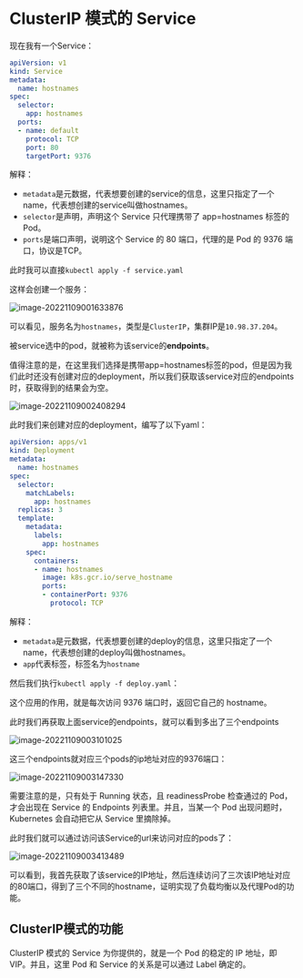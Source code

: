 # ClusterIP 模式的 Service

现在我有一个Service：

```yaml
apiVersion: v1
kind: Service
metadata:
  name: hostnames
spec:
  selector:
    app: hostnames
  ports:
  - name: default
    protocol: TCP
    port: 80
    targetPort: 9376
```

解释：

- `metadata`是元数据，代表想要创建的service的信息，这里只指定了一个name，代表想创建的service叫做hostnames。
- `selector`是声明，声明这个 Service 只代理携带了 app=hostnames 标签的 Pod。
- `ports`是端口声明，说明这个 Service 的 80 端口，代理的是 Pod 的 9376 端口，协议是TCP。



此时我可以直接`kubectl apply -f service.yaml`

这样会创建一个服务：

![image-20221109001633876](https://coachhe-1305181419.cos.ap-guangzhou.myqcloud.com/%E7%A8%8B%E5%BA%8F%E5%91%98/%E5%B7%A5%E5%85%B7/git/image-20221109001633876.png)

可以看见，服务名为`hostnames`，类型是`ClusterIP`，集群IP是`10.98.37.204`。

被service选中的pod，就被称为该service的**endpoints**。

值得注意的是，在这里我们选择是携带app=hostnames标签的pod，但是因为我们此时还没有创建对应的deployment，所以我们获取该service对应的endpoints时，获取得到的结果会为空。

![image-20221109002408294](https://coachhe-1305181419.cos.ap-guangzhou.myqcloud.com/%E7%A8%8B%E5%BA%8F%E5%91%98/%E5%B7%A5%E5%85%B7/git/image-20221109002408294.png)



此时我们来创建对应的deployment，编写了以下yaml：

```yaml
apiVersion: apps/v1
kind: Deployment
metadata:
  name: hostnames
spec:
  selector:
    matchLabels:
      app: hostnames
  replicas: 3
  template:
    metadata:
      labels:
        app: hostnames
    spec:
      containers:
      - name: hostnames
        image: k8s.gcr.io/serve_hostname
        ports:
        - containerPort: 9376
          protocol: TCP
```

解释：

- `metadata`是元数据，代表想要创建的deploy的信息，这里只指定了一个name，代表想创建的deploy叫做hostnames。
- `app`代表标签，标签名为`hostname`

然后我们执行`kubectl apply -f deploy.yaml`：

这个应用的作用，就是每次访问 9376 端口时，返回它自己的 hostname。

此时我们再获取上面service的endpoints，就可以看到多出了三个endpoints

![image-20221109003101025](https://coachhe-1305181419.cos.ap-guangzhou.myqcloud.com/%E7%A8%8B%E5%BA%8F%E5%91%98/%E5%B7%A5%E5%85%B7/git/image-20221109003101025.png)

这三个endpoints就对应三个pods的ip地址对应的9376端口：

![image-20221109003147330](https://coachhe-1305181419.cos.ap-guangzhou.myqcloud.com/%E7%A8%8B%E5%BA%8F%E5%91%98/%E5%B7%A5%E5%85%B7/git/image-20221109003147330.png)

需要注意的是，只有处于 Running 状态，且 readinessProbe 检查通过的 Pod，才会出现在 Service 的 Endpoints 列表里。并且，当某一个 Pod 出现问题时，Kubernetes 会自动把它从 Service 里摘除掉。

此时我们就可以通过访问该Service的url来访问对应的pods了：

![image-20221109003413489](https://coachhe-1305181419.cos.ap-guangzhou.myqcloud.com/%E7%A8%8B%E5%BA%8F%E5%91%98/%E5%B7%A5%E5%85%B7/git/image-20221109003413489.png)

可以看到，我首先获取了该service的IP地址，然后连续访问了三次该IP地址对应的80端口，得到了三个不同的hostname，证明实现了负载均衡以及代理Pod的功能。

## ClusterIP模式的功能

ClusterIP 模式的 Service 为你提供的，就是一个 Pod 的稳定的 IP 地址，即 VIP。并且，这里 Pod 和 Service 的关系是可以通过 Label 确定的。













